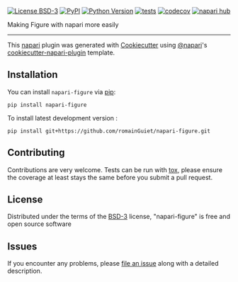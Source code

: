 
[![License BSD-3](https://img.shields.io/pypi/l/napari-figure.svg?color=green)](https://github.com/romainGuiet/napari-figure/raw/main/LICENSE)
[![PyPI](https://img.shields.io/pypi/v/napari-figure.svg?color=green)](https://pypi.org/project/napari-figure)
[![Python Version](https://img.shields.io/pypi/pyversions/napari-figure.svg?color=green)](https://python.org)
[![tests](https://github.com/romainGuiet/napari-figure/workflows/tests/badge.svg)](https://github.com/romainGuiet/napari-figure/actions)
[![codecov](https://codecov.io/gh/romainGuiet/napari-figure/branch/main/graph/badge.svg)](https://codecov.io/gh/romainGuiet/napari-figure)
[![napari hub](https://img.shields.io/endpoint?url=https://api.napari-hub.org/shields/napari-figure)](https://napari-hub.org/plugins/napari-figure)

Making Figure with napari more easily

----------------------------------

This [napari] plugin was generated with [Cookiecutter] using [@napari]'s [cookiecutter-napari-plugin] template.

<!--
Don't miss the full getting started guide to set up your new package:
https://github.com/napari/cookiecutter-napari-plugin#getting-started

and review the napari docs for plugin developers:
https://napari.org/stable/plugins/index.html
-->

## Installation

You can install `napari-figure` via [pip]:

    pip install napari-figure



To install latest development version :

    pip install git+https://github.com/romainGuiet/napari-figure.git


## Contributing

Contributions are very welcome. Tests can be run with [tox], please ensure
the coverage at least stays the same before you submit a pull request.

## License

Distributed under the terms of the [BSD-3] license,
"napari-figure" is free and open source software

## Issues

If you encounter any problems, please [file an issue] along with a detailed description.

[napari]: https://github.com/napari/napari
[Cookiecutter]: https://github.com/audreyr/cookiecutter
[@napari]: https://github.com/napari
[MIT]: http://opensource.org/licenses/MIT
[BSD-3]: http://opensource.org/licenses/BSD-3-Clause
[GNU GPL v3.0]: http://www.gnu.org/licenses/gpl-3.0.txt
[GNU LGPL v3.0]: http://www.gnu.org/licenses/lgpl-3.0.txt
[Apache Software License 2.0]: http://www.apache.org/licenses/LICENSE-2.0
[Mozilla Public License 2.0]: https://www.mozilla.org/media/MPL/2.0/index.txt
[cookiecutter-napari-plugin]: https://github.com/napari/cookiecutter-napari-plugin

[file an issue]: https://github.com/romainGuiet/napari-figure/issues

[napari]: https://github.com/napari/napari
[tox]: https://tox.readthedocs.io/en/latest/
[pip]: https://pypi.org/project/pip/
[PyPI]: https://pypi.org/
